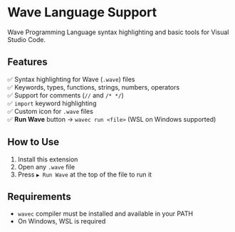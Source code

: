 # Wave Language Support

Wave Programming Language syntax highlighting and basic tools for Visual Studio Code.

## Features

✅ Syntax highlighting for Wave (`.wave`) files  
✅ Keywords, types, functions, strings, numbers, operators  
✅ Support for comments (`//` and `/* */`)  
✅ `import` keyword highlighting  
✅ Custom icon for `.wave` files  
✅ **Run Wave** button → `wavec run <file>` (WSL on Windows supported)

## How to Use

1. Install this extension  
2. Open any `.wave` file  
3. Press `▶ Run Wave` at the top of the file to run it

## Requirements

- `wavec` compiler must be installed and available in your PATH  
- On Windows, WSL is required
